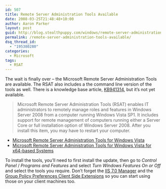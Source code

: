 ```yaml
---
id: 507
title: Remote Server Administration Tools Available
date: 2008-03-25T21:48:48+10:00
author: Aaron Parker
layout: post
guid: http://blog.stealthpuppy.com/windows/remote-server-administration-tools-available
permalink: /remote-server-administration-tools-available/
dsq_thread_id:
  - "195380280"
categories:
  - Microsoft
tags:
  - RSAT
---
```

The wait is finally over &#8211; the Microsoft Remote Server Administration Tools are available. The RSAT also includes a the command line version of the tools as well. There is a knowledge base article, [KB941314](http://support.microsoft.com/kb/941314), but it&#8217;s not yet available.

> Microsoft Remote Server Administration Tools (RSAT) enables IT administrators to remotely manage roles and features in Windows Server 2008 from a computer running Windows Vista SP1. It includes support for remote management of computers running either a Server Core or full installation option of Windows Server 2008. After you install this item, you may have to restart your computer.

  * [Microsoft Remote Server Administration Tools for Windows Vista](http://www.microsoft.com/downloads/details.aspx?FamilyID=9ff6e897-23ce-4a36-b7fc-d52065de9960&DisplayLang=en)
  * [Microsoft Remote Server Administration Tools for Windows Vista for x64-based Systems](http://www.microsoft.com/downloads/details.aspx?FamilyID=d647a60b-63fd-4ac5-9243-bd3c497d2bc5&DisplayLang=en)&#160;

To install the tools, you&#8217;ll need to first install the update, then go to _Control Panel_ / _Programs and Features_ and select _Turn Windows Features On or Off_ and select the tools you require. Don&#8217;t forget the [IIS 7.0 Manager](http://stealthpuppy.com/off-site-news/iis-70-manager-released-rsat-soon-too) and the [Group Policy Preferences Client Side Extensions](http://stealthpuppy.com/off-site-news/group-policy-preference-client-side-extensions-available) so you can start using those on your client machines too.